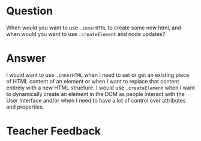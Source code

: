 # Question
When would you want to use `.innerHTML` to create some new html, and when would you want to use `.createElement` and node updates?

# Answer
I would want to use `.innerHTML` when I need to set or get an existing piece of HTML content of an element or when I want to replace that content entirely with a new HTML structure. I would use `.createElement` when I want to dynamically create an element in the DOM as people interact with the User Interface and/or when I need to have a lot of control over attributes and properties. 

# Teacher Feedback